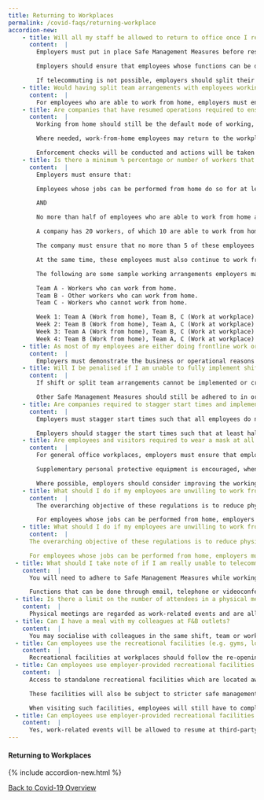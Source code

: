 ```yaml
---
title: Returning to Workplaces
permalink: /covid-faqs/returning-workplace
accordion-new:
    - title: Will all my staff be allowed to return to office once I resume operations? Do we still need to have split teams?
      content:  |        
        Employers must put in place Safe Management Measures before resuming workplace activities, in order to provide a safe working environment and prevent transmission at the workplace.

        Employers should ensure that employees whose functions can be done remotely (eg. by telecommuting) continue to do so. All employers and employees must also adhere to the Safe Management Measures at all times.

        If telecommuting is not possible, employers should split their employees into teams. There should be no cross-deployment/interaction between employees in different teams or worksites, even outside of work.
    - title: Would having split team arrangements with employees working from two or more different workplaces or worksites count as fulfilling the requirements to work from home for at least half of employees’ working time?
      content:  |   
        For employees who are able to work from home, employers must ensure that they continue to do so for at least half their working time. Working from a different workplace or worksite will not be considered as fulfilling the requirement to work from home for at least half of employees’ working time.
    - title: Are companies that have resumed operations required to ensure that their employees work from home?
      content:  |
        Working from home should still be the default mode of working, and all employers should provide the facilities necessary and direct every worker to work from home, as far as reasonably possible.

        Where needed, work-from-home employees may return to the workplace to better support business operations. For employees whose jobs can be performed from home, employers must ensure that they continue to do so for at least half their working time, measured over a reasonable period of time. This is to limit employees’ exposure at the workplace. Return to the workplace can either be initiated by the employee and agreed upon with the employer, or directed by the employer. In addition, employers must ensure that no more than half of employees who are able to work from home are at the workplace at any point in time. This will help to limit the number of workers exposed at the workplace at any point in time, and reduce crowding in common areas (eg. pantries, toilets, lifts). For more information on Ministry of Manpower (MOM)'s Safe Management Measures requirements at the workplace, please refer here.

        Enforcement checks will be conducted and actions will be taken against business for non-compliances, including failure to ensure employees work from home for at least half their working time, where possible.   
    - title: Is there a minimum % percentage or number of workers that employers must place on work-from-home arrangements?
      content:  |
        Employers must ensure that:

        Employees whose jobs can be performed from home do so for at least half their working time, measured over a reasonable period of time not exceeding 4 weeks.

        AND

        No more than half of employees who are able to work from home are at the workplace at any point in time.

        A company has 20 workers, of which 10 are able to work from home.

        The company must ensure that no more than 5 of these employees are back at the workplace at any point in time.

        At the same time, these employees must also continue to work from home for at least half their working time.

        The following are some sample working arrangements employers may consider for employees who can work from home:

        Team A - Workers who can work from home.
        Team B - Other workers who can work from home.
        Team C - Workers who cannot work from home.

        Week 1: Team A (Work from home), Team B, C (Work at workplace)
        Week 2: Team B (Work from home), Team A, C (Work at workplace)
        Week 3: Team A (Work from home), Team B, C (Work at workplace)
        Week 4: Team B (Work from home), Team A, C (Work at workplace)  
    - title: As most of my employees are either doing frontline work or fieldwork operations, it is not feasible for me to have them work from home. Will I be penalised for this?
      content:  |
        Employers must demonstrate the business or operational reasons why the workers working at the workplace are unable to work-from-home despite review and redesign of work processes. Our inspectors will assess the efforts put in by companies to implement work-from-home arrangements based on the practicality of whether the workers can work-from-home given the nature of the job.
    - title: Will I be penalised if I am unable to fully implement shift or split team arrangements or avoid cross-deployment in the workplace due to the nature of my business?
      content:  |              
        If shift or split team arrangements cannot be implemented or cross-deployment cannot be avoided due to the nature of the jobs, additional safeguards must be taken to minimise the risk of cross infection (eg: systemic arrangements are in place to ensure no direct contact with the cross-deployed personnel).

        Other Safe Management Measures should still be adhered to in order to ensure a safe working environment and minimise outbreaks. For more information, please refer here.
    - title: Are companies required to stagger start times and implement flexible workplace hours for employees at the workplace?
      content:  |   
        Employers must stagger start times such that all employees do not arrive at the workplace at the same time, where possible.

        Employers should stagger the start times such that at least half of all employees at the workplace start work in the workplace at or after 10am, as far as possible. This would enable more employees to avoid peak hour travel, especially if employees take public transport. Timings of lunch and other breaks should also be staggered accordingly. For employees who can work from home but who return to the workplace, employers should also allow for flexible workplace hours. This is not to shorten work hours, but to allow flexibility to reduce the duration spent in the workplace. For more information, please refer here.
    - title: Are employees and visitors required to wear a mask at all times at the workplace?
      content:  |  
        For general office workplaces, employers must ensure that employees and visitors wear a mask at all times at the workplace, except during activities that require masks to be removed (eg: eating) or when individuals are alone in their own office with the door closed. If an individual's office door is opened or if there is contact with people, a mask must be used.

        Supplementary personal protective equipment is encouraged, whenever relevant (more guidelines can be found in sector-specific guidelines here). This is in addition to other Safe Management Measures (eg: safe distancing) that must be in place at the workplace.

        Where possible, employers should consider improving the working environment for employees to enable them to wear their masks.   
    - title: What should I do if my employees are unwilling to work from home because their home is not conducive for work?
      content:  |  
        The overarching objective of these regulations is to reduce physical interactions in order to prevent spread of COVID-19. Employers are required to provide the facilities necessary and direct every worker to work-from-home for at least half their working time, as far as reasonably practicable, and ensure that no more than half of employees who are able to work-from-home are at the workplace at any point in time.

        For employees whose jobs can be performed from home, employers must ensure that they continue to do so for at least half their working time, measured over a reasonable period of time. In addition, employers must ensure that no more than half of employees who are able to work-from-home are at the workplace at any point in time. Employers must demonstrate the business or operational reasons why the workers are unable to work-from-home for the required duration despite review and redesign of work processes and arrangements. For more information, please refer here.
    - title: What should I do if my employees are unwilling to work from home because their home is not conducive for work?
      content:  |  
      The overarching objective of these regulations is to reduce physical interactions in order to prevent spread of COVID-19. Employers are required to provide the facilities necessary and direct every worker to work-from-home for at least half their working time, as far as reasonably practicable, and ensure that no more than half of employees who are able to work-from-home are at the workplace at any point in time.

      For employees whose jobs can be performed from home, employers must ensure that they continue to do so for at least half their working time, measured over a reasonable period of time. In addition, employers must ensure that no more than half of employees who are able to work-from-home are at the workplace at any point in time. Employers must demonstrate the business or operational reasons why the workers are unable to work-from-home for the required duration despite review and redesign of work processes and arrangements. For more information, please refer here.
  - title: What should I take note of if I am really unable to telecommute and need to be in the office?
    content:  |        
      You will need to adhere to Safe Management Measures while working in the office. These include undergoing temperature screenings and declarations, wearing masks at all times, practising good personal hygiene and keeping at least a 1-metre distance from others. If you feel unwell, you must not go to work.

      Functions that can be done through email, telephone or videoconferencing should be conducted remotely. Employers should review work processes, provide the necessary IT equipment to employees and adopt solutions that enable remote working and online collaboration.
  - title: Is there a limit on the number of attendees in a physical meeting?
    content:  |  
      Physical meetings are regarded as work-related events and are allowed to proceed with a cap of 50 physical attendees. They will also be subject to other Safe Management Measures being put in place, depending on the specific premises where the event is being held.
  - title: Can I have a meal with my colleagues at F&B outlets?
    content:  |  
      You may socialise with colleagues in the same shift, team or worksite, in groups within and outside of the workplace, subject to prevailing community social gathering rules and group size limits. Safe distancing of at least 1 metre should be maintained between groups at all times.
  - title: Can employees use the recreational facilities (e.g. gyms, lounges) at the workplace in Phase 2?
    content:  |  
      Recreational facilities at workplaces should follow the re-opening plans for relevant permitted enterprises and adhere to the required Safe Management Measures (e.g. maintaining a distance of at least 2 – 3 metres from each other when engaging in any sporting activity or physical exercise). When visiting such facilities, employees will still have to comply with the relevant Safe Management Measures put in place for that setting.
  - title: Can employees use employer-provided recreational facilities which are not located at the workplace?
    content:  |  
      Access to standalone recreational facilities which are located away from employees’ workplaces will depend on the re-opening plans for relevant permitted enterprises.

      These facilities will also be subject to stricter safe management measures (eg. maintaining a distance of at least 2 – 3 metres from each other when engaging in any sporting activity or physical exercise).

      When visiting such facilities, employees will still have to comply with the relevant Safe Management Measures put in place for that location.
  - title: Can employees use employer-provided recreational facilities which are not located at the workplace?
    content:  |  
      Yes, work-related events will be allowed to resume at third-party venues, subject to any additional premises owners’ safe management policies.
---
```


#### Returning to Workplaces
{% include accordion-new.html %}

[Back to Covid-19 Overview](/covid/)
